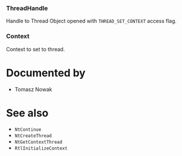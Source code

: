 ### ThreadHandle

Handle to Thread Object opened with `THREAD_SET_CONTEXT` access flag.

### Context

Context to set to thread.

# Documented by

* Tomasz Nowak

# See also

* `NtContinue`
* `NtCreateThread`
* `NtGetContextThread`
* `RtlInitializeContext`
